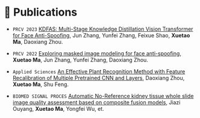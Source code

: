 
# 📝 Publications 
<!-- ## 🎙 Speech Synthesis -->

- ``PRCV 2023``
  [KDFAS: Multi-Stage Knowledge Distillation Vision Transformer for Face Anti-Spoofing](), Jun Zhang, Yunfei Zhang, Feixue Shao, **Xuetao Ma**, Daoxiang Zhou.

- ``PRCV 2022``
  [Exploring masked image modeling for face anti-spoofing](), **Xuetao Ma**, Jun Zhang, Yunfei Zhang, Daoxiang Zhou.

- ``Applied Sciences``
  [An Effective Plant Recognition Method with Feature Recalibration of Multiple Pretrained CNN and Layers](), Daoxiang Zhou, **Xuetao Ma**, Shu Feng.

- ``BIOMED SIGNAL PROCES``
  [Automatic No-Reference kidney tissue whole slide image quality assessment based on composite fusion models](), Jiazi Ouyang, **Xuetao Ma**, Yongfei Wu, et.
